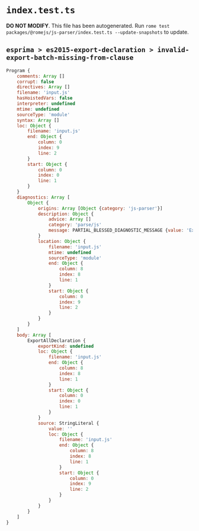 # `index.test.ts`

**DO NOT MODIFY**. This file has been autogenerated. Run `rome test packages/@romejs/js-parser/index.test.ts --update-snapshots` to update.

## `esprima > es2015-export-declaration > invalid-export-batch-missing-from-clause`

```javascript
Program {
	comments: Array []
	corrupt: false
	directives: Array []
	filename: 'input.js'
	hasHoistedVars: false
	interpreter: undefined
	mtime: undefined
	sourceType: 'module'
	syntax: Array []
	loc: Object {
		filename: 'input.js'
		end: Object {
			column: 0
			index: 9
			line: 2
		}
		start: Object {
			column: 0
			index: 0
			line: 1
		}
	}
	diagnostics: Array [
		Object {
			origins: Array [Object {category: 'js-parser'}]
			description: Object {
				advice: Array []
				category: 'parse/js'
				message: PARTIAL_BLESSED_DIAGNOSTIC_MESSAGE {value: 'Expected `from` for an export node'}
			}
			location: Object {
				filename: 'input.js'
				mtime: undefined
				sourceType: 'module'
				end: Object {
					column: 8
					index: 8
					line: 1
				}
				start: Object {
					column: 0
					index: 9
					line: 2
				}
			}
		}
	]
	body: Array [
		ExportAllDeclaration {
			exportKind: undefined
			loc: Object {
				filename: 'input.js'
				end: Object {
					column: 8
					index: 8
					line: 1
				}
				start: Object {
					column: 0
					index: 0
					line: 1
				}
			}
			source: StringLiteral {
				value: ''
				loc: Object {
					filename: 'input.js'
					end: Object {
						column: 8
						index: 8
						line: 1
					}
					start: Object {
						column: 0
						index: 9
						line: 2
					}
				}
			}
		}
	]
}
```
